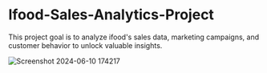 # Ifood-Sales-Analytics-Project

This project goal is to analyze ifood's sales data, marketing campaigns, and customer behavior to unlock valuable insights.

![Screenshot 2024-06-10 174217](https://github.com/Ashutosh1516/Ifood-Sales-Analytics-Project/assets/69569524/871978b1-75dd-47fd-91ae-6e659e8786c4)
